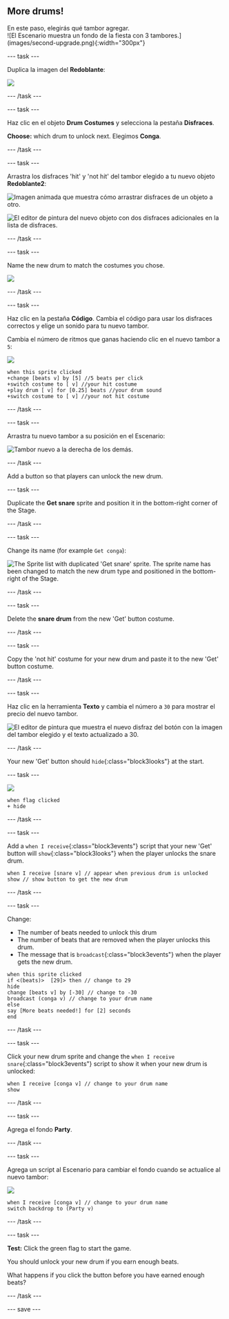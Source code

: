 ## More drums!

<div style="display: flex; flex-wrap: wrap">
<div style="flex-basis: 200px; flex-grow: 1; margin-right: 15px;">
En este paso, elegirás qué tambor agregar.
</div>
<div>
![El Escenario muestra un fondo de la fiesta con 3 tambores.](images/second-upgrade.png){:width="300px"}
</div>
</div>

--- task ---

Duplica la imagen del **Redoblante**:

![](images/duplicate-snare-drum.png)

--- /task ---

--- task ---

Haz clic en el objeto **Drum Costumes** y selecciona la pestaña **Disfraces**.

**Choose:** which drum to unlock next. Elegimos **Conga**.


--- /task ---

--- task ---

Arrastra los disfraces 'hit' y 'not hit' del tambor elegido a tu nuevo objeto **Redoblante2**:

![Imagen animada que muestra cómo arrastrar disfraces de un objeto a otro.](images/drag-costumes.gif)

![El editor de pintura del nuevo objeto con dos disfraces adicionales en la lista de disfraces.](images/drum-3-costumes.png)

--- /task ---

--- task ---

Name the new drum to match the costumes you chose.

![](images/drum-3-named.png)

--- /task ---

--- task ---

Haz clic en la pestaña **Código**. Cambia el código para usar los disfraces correctos y elige un sonido para tu nuevo tambor.

Cambia el número de ritmos que ganas haciendo clic en el nuevo tambor a `5`:

![](images/drum-3-icon.png)

```blocks3
when this sprite clicked
+change [beats v] by [5] //5 beats per click
+switch costume to [ v] //your hit costume
+play drum [ v] for [0.25] beats //your drum sound
+switch costume to [ v] //your not hit costume
```

--- /task ---

--- task ---

Arrastra tu nuevo tambor a su posición en el Escenario:

![Tambor nuevo a la derecha de los demás.](images/drum-3-positioned.png)

--- /task ---

Add a button so that players can unlock the new drum.

--- task ---

Duplicate the **Get snare** sprite and position it in the bottom-right corner of the Stage.

--- /task ---

--- task ---

Change its name (for example `Get conga`):

![The Sprite list with duplicated 'Get snare' sprite. The sprite name has been changed to match the new drum type and positioned in the bottom-right of the Stage.](images/get-drum-3.png)

--- /task ---

--- task ---

Delete the **snare drum** from the new 'Get' button costume.

--- /task ---

--- task ---

Copy the 'not hit' costume for your new drum and paste it to the new 'Get' button costume.

--- /task ---

--- task ---

Haz clic en la herramienta **Texto** y cambia el número a `30` para mostrar el precio del nuevo tambor.

![El editor de pintura que muestra el nuevo disfraz del botón con la imagen del tambor elegido y el texto actualizado a 30.](images/get-drum-copy.png)

--- /task ---

Your new 'Get' button should `hide`{:class="block3looks"} at the start.

--- task ---

![](images/get-drum-3-icon.png)

```blocks3
when flag clicked
+ hide
```

--- /task ---

--- task ---

Add a `when I receive`{:class="block3events"} script that your new 'Get' button will `show`{:class="block3looks"} when the player unlocks the snare drum.

```blocks3
when I receive [snare v] // appear when previous drum is unlocked
show // show button to get the new drum
```

--- /task ---

--- task ---

Change:
- The number of beats needed to unlock this drum
- The number of beats that are removed when the player unlocks this drum.
- The message that is `broadcast`{:class="block3events"} when the player gets the new drum.

```blocks3
when this sprite clicked
if <(beats)>  [29]> then // change to 29
hide
change [beats v] by [-30] // change to -30
broadcast (conga v) // change to your drum name
else
say [More beats needed!] for [2] seconds 
end
```

--- /task ---

--- task ---

Click your new drum sprite and change the `when I receive snare`{:class="block3events"} script to show it when your new drum is unlocked:

```blocks3
when I receive [conga v] // change to your drum name
show
```

--- /task ---

--- task ---

Agrega el fondo **Party**.

--- /task ---

--- task ---

Agrega un script al Escenario para cambiar el fondo cuando se actualice al nuevo tambor:

![](images/stage-icon.png)

```blocks3
when I receive [conga v] // change to your drum name
switch backdrop to (Party v)
```

--- /task ---

--- task ---

**Test:** Click the green flag to start the game.

You should unlock your new drum if you earn enough beats.

What happens if you click the button before you have earned enough beats?

--- /task ---

--- save ---
